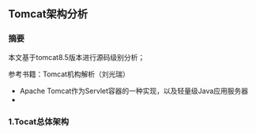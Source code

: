 ## Tomcat架构分析

### 摘要

本文基于tomcat8.5版本进行源码级别分析；

参考书籍：Tomcat机构解析（刘光瑞）

- Apache Tomcat作为Servlet容器的一种实现，以及轻量级Java应用服务器
- 

### 1.Tocat总体架构



